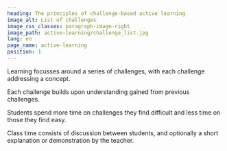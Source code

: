 ```yaml
---
heading: The principles of challenge-based active learning
image_alt: List of challenges
image_css_classes: paragraph-image-right
image_path: active-learning/challenge_list.jpg
lang: en
page_name: active-learning
position: 1
---
```


Learning focusses around a series of challenges, with each challenge addressing a concept.

Each challenge builds upon understanding gained from previous challenges.

Students spend more time on challenges they find difficult and less time on those they find easy.

Class time consists of discussion between students, and optionally a short explanation or demonstration by the teacher.
